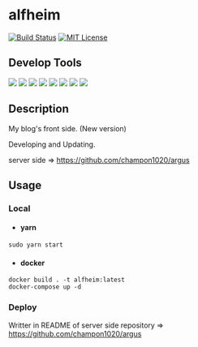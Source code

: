 # alfheim

[![Build Status](https://travis-ci.com/champon1020/alfheim.svg?token=aSPPKuPzB5pbM6AFGxtS&branch=master)](https://travis-ci.com/champon1020/alfheim)
[![MIT License](http://img.shields.io/badge/license-MIT-blue.svg?style=flat)](LICENSE)

## Develop Tools

[![](https://img.shields.io/badge/typescript-~3.7.2-blue)](https://github.com/microsoft/TypeScript)
[![](https://img.shields.io/badge/react-^16.12.0-yellow)](https://github.com/facebook/react)
[![](https://img.shields.io/badge/reactrouter-^5.1.2-yellow)](https://github.com/ReactTraining/react-router)
[![](https://img.shields.io/badge/redux-^7.1.3-orange)](https://github.com/reduxjs/redux)
[![](https://img.shields.io/badge/highlight.js-^9.18.1-orange)](https://github.com/highlightjs/highlight.js/)
[![](https://img.shields.io/badge/axios-^0.19.2-red)](https://github.com/axios/axios)
[![](https://img.shields.io/badge/chart.js-^2.9.3-yellow)](https://github.com/chartjs/Chart.js)
[![](https://img.shields.io/badge/openapi-3.0-green)](https://github.com/OAI/OpenAPI-Specification)

## Description
My blog's front side. (New version)

Developing and Updating.

server side => https://github.com/champon1020/argus

## Usage

### Local

- #### yarn

```
sudo yarn start
```

- #### docker

```
docker build . -t alfheim:latest
docker-compose up -d
```

### Deploy

Writter in README of server side repository => https://github.com/champon1020/argus